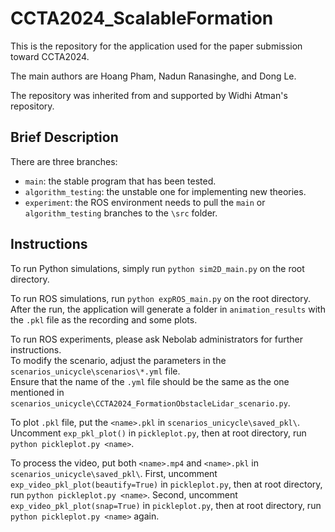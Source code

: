 # CCTA2024_ScalableFormation

This is the repository for the application used for the paper submission toward CCTA2024.

The main authors are Hoang Pham, Nadun Ranasinghe, and Dong Le.

The repository was inherited from and supported by Widhi Atman's repository.


## Brief Description
There are three branches:
- `main`: the stable program that has been tested.
- `algorithm_testing`: the unstable one for implementing new theories.
- `experiment`: the ROS environment needs to pull the `main` or `algorithm_testing` branches to the `\src` folder.


## Instructions
To run Python simulations, simply run `python sim2D_main.py` on the root directory.

To run ROS simulations, run `python expROS_main.py` on the root directory.\
After the run, the application will generate a folder in `animation_results` with the `.pkl` file as the recording and some plots.

To run ROS experiments, please ask Nebolab administrators for further instructions.\
To modify the scenario, adjust the parameters in the `scenarios_unicycle\scenarios\*.yml` file.\
Ensure that the name of the `.yml` file should be the same as the one mentioned in `scenarios_unicycle\CCTA2024_FormationObstacleLidar_scenario.py`.

To plot `.pkl` file, put the `<name>.pkl` in `scenarios_unicycle\saved_pkl\`.\
Uncomment `exp_pkl_plot()` in `pickleplot.py`, then at root directory, run `python pickleplot.py <name>`.

To process the video, put both `<name>.mp4` and `<name>.pkl` in `scenarios_unicycle\saved_pkl\`.
First, uncomment `exp_video_pkl_plot(beautify=True)` in `pickleplot.py`, then at root directory, run `python pickleplot.py <name>`.
Second, uncomment `exp_video_pkl_plot(snap=True)` in `pickleplot.py`, then at root directory, run `python pickleplot.py <name>` again.
